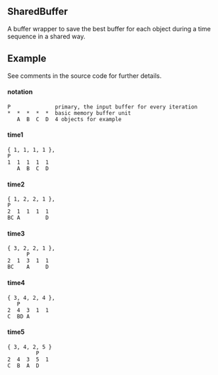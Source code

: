 ## SharedBuffer

A buffer wrapper to save the best buffer for each object during a time sequence in a shared way.


## Example
See comments in the source code for further details.

#### notation
    P              primary, the input buffer for every iteration
    *  *  *  *  *  basic memory buffer unit
       A  B  C  D  4 objects for example

#### time1
    { 1, 1, 1, 1 },
    P 
    1  1  1  1  1
       A  B  C  D

#### time2
    { 1, 2, 2, 1 },
    P
    2  1  1  1  1
    BC A        D

#### time3
    { 3, 2, 2, 1 },
          P
    2  1  3  1  1
    BC    A     D

#### time4
    { 3, 4, 2, 4 },
       P
    2  4  3  1  1
    C  BD A

#### time5
    { 3, 4, 2, 5 }
             P
    2  4  3  5  1
    C  B  A  D


